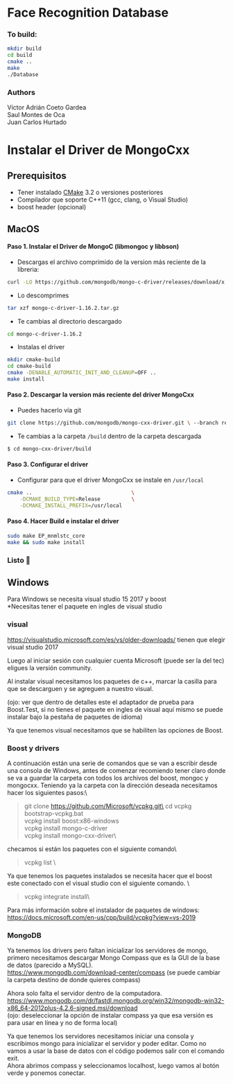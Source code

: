 # Face Recognition Database
### To build:
```sh
mkdir build
cd build
cmake ..
make
./Database
```

### Authors
Víctor Adrián Coeto Gardea \
Saul Montes de Oca\
Juan Carlos Hurtado
# Instalar el Driver de MongoCxx
## Prerequisitos
- Tener instalado 
[CMake](https://cmake.org/) 3.2 o versiones posteriores
- Compilador que soporte C++11 (gcc, clang, o Visual Studio)
- boost header (opcional)
## MacOS
#### Paso 1. Instalar el Driver de MongoC (libmongoc y libbson)
- Descargas el archivo comprimido de la version más reciente de la libreria:
```sh
curl -LO https://github.com/mongodb/mongo-c-driver/releases/download/x.y.z/mongo-c-driver-1.16.2.tar.gz`
```
- Lo descomprimes
```sh
tar xzf mongo-c-driver-1.16.2.tar.gz
```
- Te cambias al directorio descargado
```sh
cd mongo-c-driver-1.16.2
```
- Instalas el driver
```sh
mkdir cmake-build
cd cmake-build
cmake -DENABLE_AUTOMATIC_INIT_AND_CLEANUP=OFF ..
make install
```
#### Paso 2. Descargar la version más reciente del driver MongoCxx
- Puedes hacerlo vía git
```sh
git clone https://github.com/mongodb/mongo-cxx-driver.git \ --branch releases/stable --depth 1
```
- Te cambias a la carpeta `/build` dentro de la carpeta descargada
```sh
$ cd mongo-cxx-driver/build
```
#### Paso 3. Configurar el driver
- Configurar para que el driver MongoCxx se instale en `/usr/local`
```sh
cmake ..                                \
    -DCMAKE_BUILD_TYPE=Release          \
    -DCMAKE_INSTALL_PREFIX=/usr/local
```
#### Paso 4. Hacer Build e instalar el driver
```sh
sudo make EP_mnmlstc_core
make && sudo make install
```
### Listo 🤟


## Windows
Para Windows se necesita visual studio 15 2017 y boost \
*Necesitas tener el paquete en ingles de visual studio

### visual 
https://visualstudio.microsoft.com/es/vs/older-downloads/ 
tienen que elegir visual studio 2017
 
Luego al iniciar sesión con cualquier cuenta Microsoft (puede ser la del tec) eligues la versión community. 

Al instalar visual necesitamos los paquetes de c++, marcar la casilla para que se descarguen y se agreguen a nuestro visual.

(ojo: ver que dentro de detalles este el adaptador de prueba para Boost.Test, si no tienes el paquete en ingles de visual aquí mismo se puede instalar bajo la pestaña de paquetes de idioma)

Ya que tenemos visual necesitamos que se habiliten las opciones de Boost.

### Boost y drivers
A continuación están una serie de comandos que se van a escribir desde una consola de Windows, antes de comenzar recomiendo tener claro donde se va a guardar la carpeta con todos los archivos del boost, mongoc y mongocxx. Teniendo ya la carpeta con la dirección deseada necesitamos hacer los siguientes pasos:\
> git clone https://github.com/Microsoft/vcpkg.git\
> cd vcpkg\
> bootstrap-vcpkg.bat\
> vcpkg install boost:x86-windows\
> vcpkg install mongo-c-driver \
> vcpkg install mongo-cxx-driver\

checamos si están los paquetes con el siguiente comando\
> vcpkg list \

Ya que tenemos los paquetes instalados se necesita hacer que el boost este conectado con el visual studio con el siguiente comando. \
> vcpkg integrate install\

Para más información sobre el instalador de paquetes de windows: https://docs.microsoft.com/en-us/cpp/build/vcpkg?view=vs-2019  

### MongoDB
Ya tenemos los drivers pero faltan inicializar los servidores de mongo, primero necesitamos descargar Mongo Compass que es la GUI de la base de datos (parecido a MySQL). \
https://www.mongodb.com/download-center/compass (se puede cambiar la carpeta destino de donde quieres compass)

Ahora solo falta el servidor dentro de la computadora. 
https://www.mongodb.com/dr/fastdl.mongodb.org/win32/mongodb-win32-x86_64-2012plus-4.2.6-signed.msi/download  
(ojo: deseleccionar la opción de instalar compass ya que esa versión es para usar en línea y no de forma local)

Ya que tenemos los servidores necesitamos iniciar una consola y escribimos mongo para inicializar el servidor y poder editar. Como no vamos a usar la base de datos con el código podemos salir con el comando exit.  
Ahora abrimos compass y seleccionamos localhost, luego vamos al botón verde y ponemos conectar. 
 
